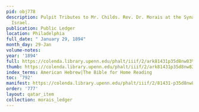 ```yaml
---
pid: obj778
description: Pulpit Tributes to Mr. Childs. Rev. Dr. Morais at the Synagogue Mikve
  Israel.
publication: Public Ledger
location: Philadelphia
full_date: " January 29, 1894"
month_day: 29-Jan
volume-notes:
year: '1894'
full: https://colenda.library.upenn.edu/phalt/iiif/2/ark81431p35d8nw83%2FSHA256E-s7430461--cdb644093bdf0600265b53390522e863172806d0ecfb784043598cd9131dfd08.jpeg/full/3500,/0/default.jpg
thumb: https://colenda.library.upenn.edu/phalt/iiif/2/ark81431p35d8nw83%2FSHA256E-s7430461--cdb644093bdf0600265b53390522e863172806d0ecfb784043598cd9131dfd08.jpeg/full/!200,200/0/default.jpg
index_terms: American Hebrew|The Bible for Home Reading
toc: '792'
manifest: https://colenda.library.upenn.edu/phalt/iiif/2/81431-p35d8nw83/manifest
order: '777'
layout: qatar_item
collection: morais_ledger
---
```

